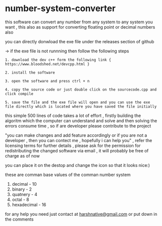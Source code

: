 # number-system-converter
this software can convert any number from any system to any system you want , this also as support for converting floating point or decimal numbers also 

you can directly donwload the exe file under the releases section of github 


->  if the exe file is not runnning then follow the following steps
    
    1. download the dev c++ form the following link { https://www.bloodshed.net/devcpp.html }
    
    2. install the software
    
    3. open the software and press ctrl + n
    
    4. copy the source code or just double click on the sourcecode.cpp and click compile
    
    5. save the file and the exe file will open and you can use the exe file directly which is located where you have saved the file initially
    
this simple 500 lines of code takes a lot of effort , firstly building the algoritm which the computer can understand and solve and then solving the errors consume time , so if are developer please contribute to the project 

"you can make changes and add feature accordingly or if you are not a developer , then you can contect me , hopefully i can help you" , refer the licensing terms for further details , please ask for the permission for redistributing the changed software via email , it will probably be free of charge as of now 

you can place it on the destop and change the icon so that it looks nice:)

these are comman base values of the comman number system 
1. decimal     - 10
2. binary      -  2
3. quatnery    -  4
4. octal       -  8
5. hexadecimal - 16


for any help you need just contact at harshnative@gmail.com or put down in the comments 

